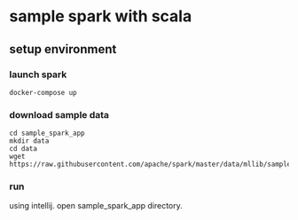 # sample spark with scala

## setup environment

### launch spark

```shell
docker-compose up
```

### download sample data

```shell
cd sample_spark_app
mkdir data
cd data
wget https://raw.githubusercontent.com/apache/spark/master/data/mllib/sample_libsvm_data.txt
```

### run

using intellij. open sample_spark_app directory.
